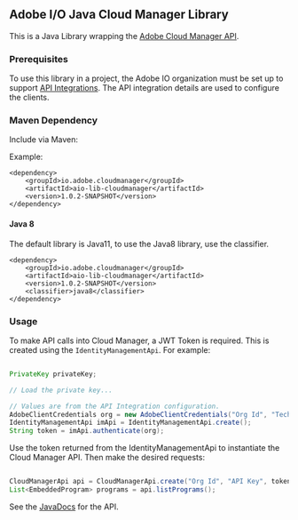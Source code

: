 ## Adobe I/O Java Cloud Manager Library

This is a Java Library wrapping the [Adobe Cloud Manager API](https://www.adobe.io/apis/experiencecloud/cloud-manager/docs.html).


### Prerequisites

To use this library in a project, the Adobe IO organization must be set up to support [API Integrations](https://www.adobe.io/apis/experiencecloud/cloud-manager/docs.html#!AdobeDocs/cloudmanager-api-docs/master/create-api-integration.md). The API integration details are used to configure the clients.

### Maven Dependency

Include via Maven:

Example:
```
<dependency>
    <groupId>io.adobe.cloudmanager</groupId>
    <artifactId>aio-lib-cloudmanager</artifactId>
    <version>1.0.2-SNAPSHOT</version>
</dependency>
```

#### Java 8

The default library is Java11, to use the Java8 library, use the classifier.
```
<dependency>
    <groupId>io.adobe.cloudmanager</groupId>
    <artifactId>aio-lib-cloudmanager</artifactId>
    <version>1.0.2-SNAPSHOT</version>
    <classifier>java8</classifier>
</dependency>
```

### Usage

To make API calls into Cloud Manager, a JWT Token is required. This is created using the `IdentityManagementApi`. For example:

```java

PrivateKey privateKey;

// Load the private key...

// Values are from the API Integration configuration.
AdobeClientCredentials org = new AdobeClientCredentials("Org Id", "Technical Account Id", "API Key", "Client Secret", privateKey);
IdentityManagementApi imApi = IdentityManagementApi.create();
String token = imApi.authenticate(org);

``` 

Use the token returned from the IdentityManagementApi to instantiate the Cloud Manager API. Then make the desired requests:

```java

CloudManagerApi api = CloudManagerApi.create("Org Id", "API Key", token);
List<EmbeddedProgram> programs = api.listPrograms();

```

See the [JavaDocs](https://opensource.adobe.com/aio-lib-java-cloudmanager/apidocs/) for the API.
